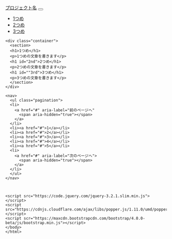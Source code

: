 <!DOCTYPE html>
<html lang="ja">
  <head>
  <meta charset="utf-8">
    <meta name="viewport" content="width=device-width,initial-scale=1,shrink-to-fit=no">
    <title>初めてのBootstrap</title>
    <link rel="stylesheet" href="https://maxcdn.bootstrapcdn.com/bootstrap/4.0.0-beta/css/bootstrap.min.css">
  </head>
  <body>
    <nav class="navbar navbar-expand-lg navbar-light bg-light"><!--ナビゲーションバーの設定-->
      <a class="navbar-brand" href="#">プロジェクト名</a><!--ヘッダ情報-->
    <button class="navbar-toggler" type="button" data-toggle="collapse" data-target="#navbarSupportedContent"
            aria-controls="navbarSupportedContent" aria-expanded="false" aria-label="Toggle navigation">
      <span class="navbar-toggler-icon"></span>
      </button>
      <div class="collapse navbar-collapse" id="navbarSupportedContent"><!--リストの配置-->
        <ul class="navbar-nav mr-auto"><!--リストの配置-->
          <li class="nav-item active"><a class="nav-link" href="#">1つめ</a></li>
          <li class="nav-item"><a class="nav-link" href="#2nd">2つめ</a></li>
          <li class="nav-item"><a class="nav-link" href="#3rd">3つめ</a></li>
        </ul>
      </div>
    </nav>
    
    <div class="container">
      <section>
      <h1>1つめ</h1>
      <p>1つめの文章を書きます</p>
      <h1 id="2nd">2つめ</h1>
      <p>2つめの文章を書きます</p>
      <h1 id=""3rd">3つめ</h1>
      <p>3つめの文章を書きます</p>
      </section>
    </div>
    
    <nav>
      <ul class="pagination">
      <li>
        <a href="#" aria-label="前のページへ"
          <span aria-hidden="true"></span>
        </a>
      </li>
      <li><a href="#">1</a></li>
      <li><a href="#">2</a></li>
      <li><a href="#">3>/a></li>
      <li><a href="#">4</a></li>
      <li><a href="#">5</a></li>
      <li>
        <a href="#" aria-label="次のページへ">
          <span aria-hidden="true"></span>
        </a>
      </li>
      </ul>
    </nav>
    
    
    
    <script src="https://code.jquery.com/jquery-3.2.1.slim.min.js"></script>
    <script src="https://cdnjs.cloudflare.com/ajax/libs/popper.js/1.11.0/umd/popper.min.js"></script>
    <script scr="https://maxcdn.bootstrapcdn.com/bootstrap/4.0.0-beta/js/bootstrap.min.js"></script>
    </body>
    </html>
    
